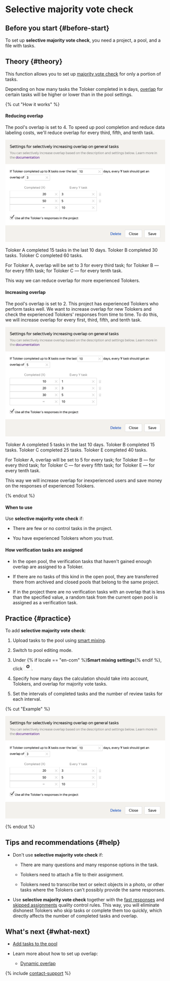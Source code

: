 # Selective majority vote check

## Before you start {#before-start}

To set up **selective majority vote check**, you need a project, a pool, and a file with tasks.

## Theory {#theory}

This function allows you to set up [majority vote check](mvote.md) for only a portion of tasks.

Depending on how many tasks the Toloker completed in `N` days, [overlap](../../glossary.md#overlap) for certain tasks will be higher or lower than in the pool settings.

{% cut "How it works" %}

#### Reducing overlap

The pool's overlap is set to 4. To speed up pool completion and reduce data labeling costs, we'll reduce overlap for every third, fifth, and tenth task.

![](../_images/location-job/selective.png)

Toloker A completed 15 tasks in the last 10 days. Toloker B completed 30 tasks. Toloker C completed 60 tasks.

For Toloker A, overlap will be set to 3 for every third task; for Toloker B — for every fifth task; for Toloker C — for every tenth task.

This way we can reduce overlap for more experienced Tolokers.

#### Increasing overlap

The pool's overlap is set to 2. This project has experienced Tolokers who perform tasks well. We want to increase overlap for new Tolokers and check the experienced Tolokers' responses from time to time. To do this, we will increase overlap for every first, third, fifth, and tenth task.

![](../_images/location-job/selective-plus.png)

Toloker A completed 5 tasks in the last 10 days. Toloker B completed 15 tasks. Toloker C completed 25 tasks. Toloker E completed 40 tasks.

For Toloker A, overlap will be set to 5 for every task; for Toloker B — for every third task; for Toloker C — for every fifth task; for Toloker E — for every tenth task.

This way we will increase overlap for inexperienced users and save money on the responses of experienced Tolokers.

{% endcut %}

#### When to use

Use **selective majority vote check** if:

- There are few or no control tasks in the project.

- You have experienced Tolokers whom you trust.

#### How verification tasks are assigned

- In the open pool, the verification tasks that haven't gained enough overlap are assigned to a Toloker.

- If there are no tasks of this kind in the open pool, they are transferred there from archived and closed pools that belong to the same project.

- If in the project there are no verification tasks with an overlap that is less than the specified value, a random task from the current open pool is assigned as a verification task.

## Practice {#practice}

To add **selective majority vote check**:

1. Upload tasks to the pool using [smart mixing](distribute-tasks-by-pages.md#smart-mixing).

1. Switch to pool editing mode.

1. Under {% if locale == "en-com" %}**Smart mixing settings**{% endif %}, click ![](../_images/other/b-gear.png).

1. Specify how many days the calculation should take into account, Tolokers, and overlap for majority vote tasks.

1. Set the intervals of completed tasks and the number of review tasks for each interval.

{% cut "Example" %}

![](../_images/location-job/selective.png)

{% endcut %}

## Tips and recommendations {#help}

- Don't use **selective majority vote check** if:

    - There are many questions and many response options in the task.

    - Tolokers need to attach a file to their assignment.

    - Tolokers need to transcribe text or select objects in a photo, or other tasks where the Tolokers can't possibly provide the same responses.

- Use **selective majority vote check** together with the [fast responses](quick-answers.md) and [skipped assignments](skipped-assignments.md) quality control rules. This way, you will eliminate dishonest Tolokers who skip tasks or complete them too quickly, which directly affects the number of completed tasks and overlap.

## What's next {#what-next}

- [Add tasks to the pool](pool.md)

- Learn more about how to set up overlap:

    - [Dynamic overlap](dynamic-overlap.md)

{% include [contact-support](../_includes/contact-support.md) %}